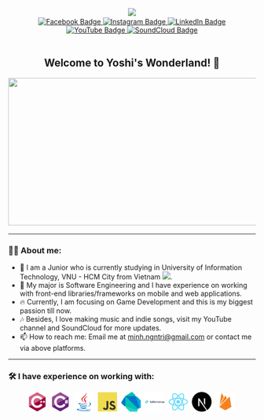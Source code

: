 <!--Intro-->
<div id="header" align="center">
  <img src="https://media.giphy.com/media/K3kUpFhGsRhw93MQdq/giphy.gif" width="100"/>
</div>

<div id="badges" align="center">
  <a href="https://www.facebook.com/yoshinewa/">
    <img src="https://img.shields.io/badge/Facebook-4267B2?style=for-the-badge&logo=facebook&logoColor=white" alt="Facebook Badge"/>
  </a>
  <a href="https://www.instagram.com/yoshinewa/">
    <img src="https://img.shields.io/badge/Instagram-e95950?style=for-the-badge&logo=instagram&logoColor=white" alt="Instagram Badge"/>
  </a>
  <a href="https://www.linkedin.com/in/yoshinewa/">
    <img src="https://img.shields.io/badge/LinkedIn-0072b1?style=for-the-badge&logo=linkedin&logoColor=white" alt="LinkedIn Badge"/>
  </a>
  <a href="https://www.youtube.com/channel/UCnoeulsHfvfeTMU44V0aTeQ">
    <img src="https://img.shields.io/badge/YouTube-8b0000?style=for-the-badge&logo=youtube&logoColor=white" alt="YouTube Badge"/>
  </a>
   <a href="https://soundcloud.com/yoshinewa">
    <img src="https://img.shields.io/badge/SoundCloud-ff7700?style=for-the-badge&logo=soundcloud&logoColor=white" alt="SoundCloud Badge"/>
  </a>
</div>

<div id="profile_views" align="center">
  <img src="https://komarev.com/ghpvc/?username=yoshinewa&style=flat-square&color=013220" alt=""/>
</div>

<div id="hello" align="center">
  <h2>
    Welcome to Yoshi's Wonderland! 👋
  </h2>
</div>

<!--Main section-->
<div align="center">
  <img src="https://i.ibb.co/Hz2VqTZ/BG-2.png" width="600" height="300"/>
</div>

---

### :man_technologist: About me:
- :office: I am a Junior who is currently studying in University of Information Technology, VNU - HCM City from Vietnam <img src="https://images.emojiterra.com/google/noto-emoji/v2.034/128px/1f1fb-1f1f3.png" width="15">.
- :telescope: My major is Software Engineering and I have experience on working with front-end libraries/frameworks on mobile and web applications.
- :fire: Currently, I am focusing on Game Development and this is my biggest passion till now.
- :notes: Besides, I love making music and indie songs, visit my YouTube channel and SoundCloud for more updates.
- :mailbox: How to reach me: Email me at minh.ngntri@gmail.com or contact me via above platforms.

---

### :hammer_and_wrench: I have experience on working with:
<div align="center">
  <img src="https://github.com/devicons/devicon/blob/master/icons/cplusplus/cplusplus-original.svg" alt="C++" width="40" height="40"/>&nbsp;
  <img src="https://github.com/devicons/devicon/blob/master/icons/csharp/csharp-original.svg" alt="C#" width="40" height="40"/>&nbsp;
  <img src="https://github.com/devicons/devicon/blob/master/icons/java/java-original.svg" alt="Java" width="40" height="40"/>&nbsp;
  <img src="https://github.com/devicons/devicon/blob/master/icons/javascript/javascript-original.svg" alt="JavaScript" width="40" height="40"/>&nbsp;
  <img src="https://github.com/devicons/devicon/blob/master/icons/dart/dart-original.svg" alt="Java" width="40" height="40"/>&nbsp;
  <img src="https://github.com/devicons/devicon/blob/master/icons/tailwindcss/tailwindcss-original-wordmark.svg" alt="Tailwind CSS" width="40" height="40"/>&nbsp;  
  <img src="https://github.com/devicons/devicon/blob/master/icons/react/react-original.svg" alt="ReactJS" width="40" height="40"/>&nbsp;
  <img src="https://github.com/devicons/devicon/blob/master/icons/nextjs/nextjs-original.svg" alt="Next.js" width="40" height="40"/>&nbsp;
  <img src="https://github.com/devicons/devicon/blob/master/icons/firebase/firebase-plain.svg" alt="Firebase" width="40" height="40"/>&nbsp;   
</div>

